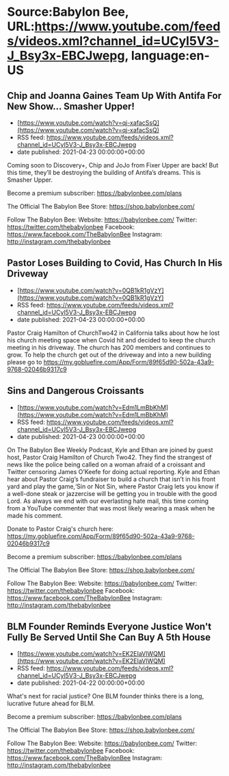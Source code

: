 # Source:Babylon Bee, URL:https://www.youtube.com/feeds/videos.xml?channel_id=UCyl5V3-J_Bsy3x-EBCJwepg, language:en-US

## Chip and Joanna Gaines Team Up With Antifa For New Show... Smasher Upper!
 - [https://www.youtube.com/watch?v=qj-xafacSsQ](https://www.youtube.com/watch?v=qj-xafacSsQ)
 - RSS feed: https://www.youtube.com/feeds/videos.xml?channel_id=UCyl5V3-J_Bsy3x-EBCJwepg
 - date published: 2021-04-23 00:00:00+00:00

Coming soon to Discovery+, Chip and JoJo from Fixer Upper are back! But this time, they’ll be destroying the building of Antifa’s dreams. This is Smasher Upper.

Become a premium subscriber:  https://babylonbee.com/plans

The Official The Babylon Bee Store:  https://shop.babylonbee.com/

Follow The Babylon Bee:
Website: https://babylonbee.com/
Twitter: https://twitter.com/thebabylonbee
Facebook: https://www.facebook.com/TheBabylonBee
Instagram: http://instagram.com/thebabylonbee

## Pastor Loses Building to Covid, Has Church In His Driveway
 - [https://www.youtube.com/watch?v=0QB1kR1gVzY](https://www.youtube.com/watch?v=0QB1kR1gVzY)
 - RSS feed: https://www.youtube.com/feeds/videos.xml?channel_id=UCyl5V3-J_Bsy3x-EBCJwepg
 - date published: 2021-04-23 00:00:00+00:00

Pastor Craig Hamilton of ChurchTwo42 in California talks about how he lost his church meeting space when Covid hit and decided to keep the church meeting in his driveway. The church has 200 members and continues to grow. To help the church get out of the driveway and into a new building please go to https://my.gobluefire.com/App/Form/89f65d90-502a-43a9-9768-02046b9317c9

## Sins and Dangerous Croissants
 - [https://www.youtube.com/watch?v=Edm1LmBbKhM](https://www.youtube.com/watch?v=Edm1LmBbKhM)
 - RSS feed: https://www.youtube.com/feeds/videos.xml?channel_id=UCyl5V3-J_Bsy3x-EBCJwepg
 - date published: 2021-04-23 00:00:00+00:00

On The Babylon Bee Weekly Podcast, Kyle and Ethan are joined by guest host, Pastor Craig Hamilton of Church Two42. They find the strangest of news like the police being called on a woman afraid of a croissant and Twitter censoring James O’Keefe for doing actual reporting. Kyle and Ethan hear about Pastor Craig’s fundraiser to build a church that isn’t in his front yard and play the game,‘Sin or Not Sin, where Pastor Craig lets you know if a well-done steak or jazzercise will be getting you in trouble with the good Lord. As always we end with our everlasting hate mail, this time coming from a YouTube commenter that was most likely wearing a mask when he made his comment.

Donate to Pastor Craig's church here: https://my.gobluefire.com/App/Form/89f65d90-502a-43a9-9768-02046b9317c9

Become a premium subscriber:  https://babylonbee.com/plans

The Official The Babylon Bee Store:  https://shop.babylonbee.com/

Follow The Babylon Bee:
Website: https://babylonbee.com/
Twitter: https://twitter.com/thebabylonbee
Facebook: https://www.facebook.com/TheBabylonBee
Instagram: http://instagram.com/thebabylonbee

## BLM Founder Reminds Everyone Justice Won't Fully Be Served Until She Can Buy A 5th House
 - [https://www.youtube.com/watch?v=EK2EIaVlWQM](https://www.youtube.com/watch?v=EK2EIaVlWQM)
 - RSS feed: https://www.youtube.com/feeds/videos.xml?channel_id=UCyl5V3-J_Bsy3x-EBCJwepg
 - date published: 2021-04-22 00:00:00+00:00

What's next for racial justice? One BLM founder thinks there is a long, lucrative future ahead for BLM. 

Become a premium subscriber:  https://babylonbee.com/plans

The Official The Babylon Bee Store:  https://shop.babylonbee.com/

Follow The Babylon Bee:
Website: https://babylonbee.com/
Twitter: https://twitter.com/thebabylonbee
Facebook: https://www.facebook.com/TheBabylonBee
Instagram: http://instagram.com/thebabylonbee

